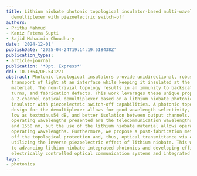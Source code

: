 ```yaml
---
title: Lithium niobate photonic topological insulator-based multi-wavelength optical
  demultiplexer with piezoelectric switch-off
authors:
- Prithu Mahmud
- Kaniz Fatema Supti
- Sajid Muhaimin Choudhury
date: '2024-12-01'
publishDate: '2025-04-24T19:14:19.518438Z'
publication_types:
- article-journal
publication: '*Opt. Express*'
doi: 10.1364/OE.541271
abstract: Photonic topological insulators provide unidirectional, robust, wavelength-selective
  transport of light at an interface while keeping it insulated at the bulk of the
  material. The non-trivial topology results in an immunity to backscattering, sharp
  turns, and fabrication defects. This work leverages these unique properties to design
  a 2-channel optical demultiplexer based on a lithium niobate photonic topological
  insulator with piezoelectric switch-off capabilities. A photonic topological insulator
  design for the demultiplexer allows for good wavelength selectivity, crosstalk as
  low as textminus54 dB, and better isolation between output channels. The primary
  operating wavelengths presented are the telecommunication wavelengths of 1310 nm
  and 1550 nm, but the use of the lithium niobate material allows operation at multiple
  operating wavelengths. Furthermore, we propose a post-fabrication method to switch
  off the topological protection and, thus, optical transmittance via an applied voltage
  utilizing the inverse piezoelectric effect of lithium niobate. This work will contribute
  to advancing lithium niobate integrated photonics and developing efficient, multi-wavelength,
  electrically controlled optical communication systems and integrated photonic circuits.
tags:
- photonics
---
```

